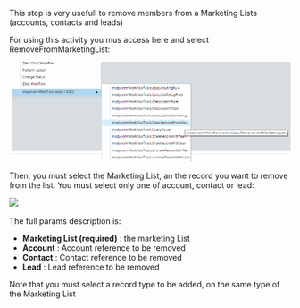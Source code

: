 This step is very usefull to remove members from a Marketing Lists (accounts, contacts and leads)

For using this activity you mus access here and select RemoveFromMarketingList:

![](Remove%20From%20Marketing%20List_wf2.gif)

Then, you must select the Marketing List, an the record you want to remove from the list. You must select only one of account, contact or lead:

![](Remove%20From%20Marketing%20List_w33.gif)

The full params description is:
* **Marketing List (required)** : the marketing List
* **Account** : Account reference to be removed 
* **Contact** : Contact reference to be removed
* **Lead** : Lead reference to be removed

Note that you must select a record type to be added, on the same type of the Marketing List
